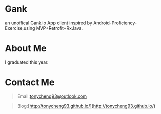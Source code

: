 # Gank
an unoffical Gank.io App client inspired by Android-Proficiency-Exercise,using MVP+Retrofit+RxJava.

# About Me
I graduated this year.

# Contact Me
> Email:[tonycheng93@outlook.com](tonycheng93@outlook.com)

> Blog:[http://tonycheng93.github.io/](http://tonycheng93.github.io/)
